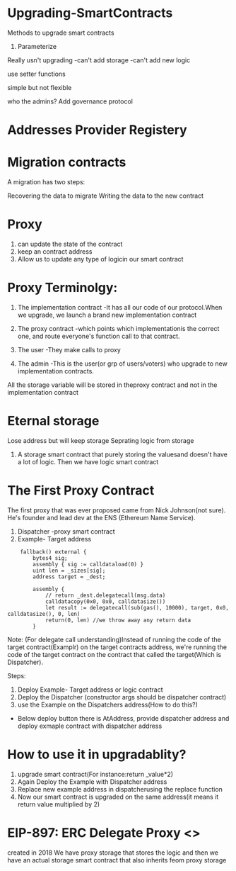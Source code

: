 # Upgrading-SmartContracts
Methods to upgrade smart contracts

1. Parameterize

Really usn't upgrading
-can't add storage
-can't add new logic

use setter functions

simple but not flexible

who the admins?
Add governance protocol 

# Addresses Provider Registery

# Migration contracts

A migration has two steps:

Recovering the data to migrate
Writing the data to the new contract

# Proxy

1. can update the state of the contract
2. keep an contract address 
3. Allow us to update any type of logicin our smart contract

# Proxy Terminolgy:

1. The implementation contract
-It has all our code of our protocol.When we upgrade, we launch a brand new implementation contract

2. The proxy contract
-which points which implementationis the correct one, and route everyone's function call to that contract.

3. The user 
-They make calls to proxy

4. The admin 
-This is the user(or grp of users/voters) who upgrade to new implementation contracts.

All the storage variable will be stored in theproxy contract and not in the implementation contract
 

# Eternal storage

Lose address but will keep storage 
Seprating logic from storage

1. A storage smart contract that purely storing the valuesand doesn't have a lot of logic.
Then we have  logic smart contract

# The First Proxy Contract

The first proxy that was ever proposed  came from Nick Johnson(not sure). He's founder and lead dev at the ENS (Ethereum Name Service).


1. Dispatcher -proxy smart contract
2. Example- Target address

```shell
    fallback() external {
        bytes4 sig;
        assembly { sig := calldataload(0) }
        uint len = _sizes[sig];
        address target = _dest;

        assembly {
            // return _dest.delegatecall(msg.data)
            calldatacopy(0x0, 0x0, calldatasize())
            let result := delegatecall(sub(gas(), 10000), target, 0x0, calldatasize(), 0, len)
            return(0, len) //we throw away any return data
        }
```

Note: (For delegate call understanding)Instead of running the code of the target contract(Examplr) on the target contracts address, we're running the code of the target contract on the contract that called the target(Which is Dispatcher).

Steps: 
1. Deploy Example- Target address or logic contract
2. Deploy the Dispatcher (constructor args should be dispatcher contract)
3. use the Example on the Dispatchers address(How to do this?)
* Below deploy button there is AtAddress, provide dispatcher address and deploy exmaple contract with dispatcher address

# How to use it in upgradablity?

1. upgrade smart contract(For instance:return _value*2)
2. Again Deploy the Example with Dispatcher address
3. Replace new example address in dispatcherusing the replace function
4. Now our smart contract is upgraded on the same address(it means it return value multiplied by 2)

# EIP-897: ERC Delegate Proxy <>

created in 2018
We have proxy storage that stores the logic and then we have an actual storage smart contract that also inherits feom proxy storage
